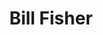 ---
title: "Bill Fisher"
summary: ""
image: "bill-fisher.jpg"
apple_music_artist_url: "https://music.apple.com/gb/artist/bill-fisher/1523659764"
---